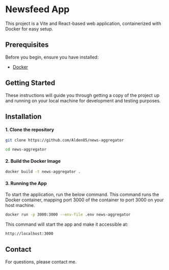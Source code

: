 # Newsfeed App

This project is a Vite and React-based web application, containerized with Docker for easy setup.

## Prerequisites

Before you begin, ensure you have installed:

- [Docker](https://www.docker.com/get-started)

## Getting Started

These instructions will guide you through getting a copy of the project up and running on your local machine for development and testing purposes.

## Installation

#### 1. Clone the repository

```bash
git clone https://github.com/Alden85/news-aggregator

cd news-aggregator
```

#### 2. Build the Docker Image

```bash
docker build -t news-aggregator .
```

#### 3. Running the App

To start the application, run the below command. This command runs the Docker container, mapping port 3000 of the container to port 3000 on your host machine.

```bash
docker run -p 3000:3000 --env-file .env news-aggregator
```

This command will start the app and make it accessible at:

```bash
http://localhost:3000
```

## Contact

For questions, please contact me.
